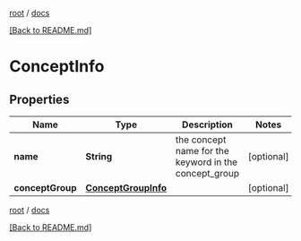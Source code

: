 [root](./../ "root") / [docs](./ "docs")

[[Back to README.md]](./../README.md "[Back to README.md]")

# ConceptInfo

## Properties

| Name | Type | Description | Notes |
|------------ | ------------- | ------------- | -------------|
|**name** | **String** | the concept name for the keyword in the concept_group |  [optional] |
|**conceptGroup** | [**ConceptGroupInfo**](ConceptGroupInfo.md) |  |  [optional] |

[root](./../ "root") / [docs](./ "docs")

[[Back to README.md]](./../README.md "[Back to README.md]")